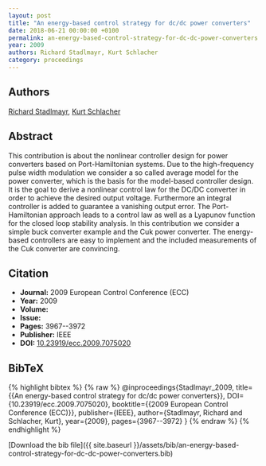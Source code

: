 ```yaml
---
layout: post
title: "An energy-based control strategy for dc/dc power converters"
date: 2018-06-21 00:00:00 +0100
permalink: an-energy-based-control-strategy-for-dc-dc-power-converters
year: 2009
authors: Richard Stadlmayr, Kurt Schlacher
category: proceedings
---
```

 
## Authors
[Richard Stadlmayr](authors/richard-stadlmayr), [Kurt Schlacher](authors/kurt-schlacher)
 
## Abstract
This contribution is about the nonlinear controller design for power converters based on Port-Hamiltonian systems. Due to the high-frequency pulse width modulation we consider a so called average model for the power converter, which is the basis for the model-based controller design. It is the goal to derive a nonlinear control law for the DC/DC converter in order to achieve the desired output voltage. Furthermore an integral controller is added to guarantee a vanishing output error. The Port-Hamiltonian approach leads to a control law as well as a Lyapunov function for the closed loop stability analysis. In this contribution we consider a simple buck converter example and the Cuk power converter. The energy-based controllers are easy to implement and the included measurements of the Cuk converter are convincing.
 
## Citation
- **Journal:** 2009 European Control Conference (ECC)
- **Year:** 2009
- **Volume:** 
- **Issue:** 
- **Pages:** 3967--3972
- **Publisher:** IEEE
- **DOI:** [10.23919/ecc.2009.7075020](https://doi.org/10.23919/ecc.2009.7075020)
 
## BibTeX
{% highlight bibtex %}
{% raw %}
@inproceedings{Stadlmayr_2009,
  title={{An energy-based control strategy for dc/dc power converters}},
  DOI={10.23919/ecc.2009.7075020},
  booktitle={{2009 European Control Conference (ECC)}},
  publisher={IEEE},
  author={Stadlmayr, Richard and Schlacher, Kurt},
  year={2009},
  pages={3967--3972}
}
{% endraw %}
{% endhighlight %}
 
[Download the bib file]({{ site.baseurl }}/assets/bib/an-energy-based-control-strategy-for-dc-dc-power-converters.bib)
 
